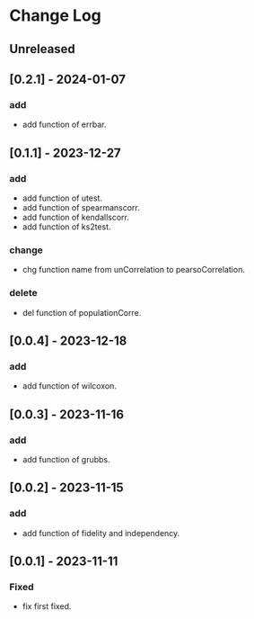 # Change Log

## Unreleased

## [0.2.1] - 2024-01-07
### add
- add function of errbar.

## [0.1.1] - 2023-12-27

### add
- add function of utest.
- add function of spearmanscorr.
- add function of kendallscorr.
- add function of ks2test.

### change
- chg function name from unCorrelation to pearsoCorrelation.

### delete
- del function of populationCorre.

## [0.0.4] - 2023-12-18

### add
- add function of wilcoxon.

## [0.0.3] - 2023-11-16

### add
- add function of grubbs.

## [0.0.2] - 2023-11-15

### add
- add function of fidelity and independency.

## [0.0.1] - 2023-11-11

### Fixed
- fix first fixed.



